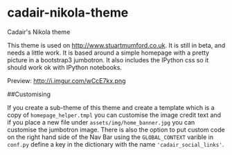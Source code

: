 cadair-nikola-theme
===================

Cadair's Nikola theme

This theme is used on http://www.stuartmumford.co.uk. It is still in beta, and
needs a little work. It is based around a simple homepage with a pretty picture
in a bootstrap3 jumbotron. It also includes the IPython css so it should work
ok with IPython notebooks.

Preview: http://i.imgur.com/wCcE7kx.png

##Customising

If you create a sub-theme of this theme and create a template which is a copy
of `homepage_helper.tmpl` you can customise the image credit text and if you
place a new file under `assets/img/home_banner.jpg` you can customise the
jumbotron image.
There is also the option to put custom code on the right hand side of the Nav
Bar using the `GLOBAL_CONTEXT` varible in `conf.py` define a key in the
dictionary with the name `'cadair_social_links'`. 
